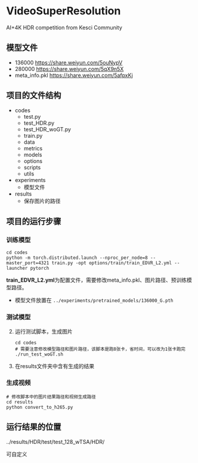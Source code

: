 # VideoSuperResolution
AI+4K HDR competition from Kesci Community

## 模型文件

* 136000 https://share.weiyun.com/5ouNypV
* 280000 https://share.weiyun.com/5qX9n5X
* meta_info.pkl https://share.weiyun.com/5afpxKj

## 项目的文件结构

- codes
  - test.py
  - test_HDR.py
  - test_HDR_woGT.py
  - train.py
  - data
  - metrics
  - models
  - options
  - scripts
  - utils
- experiments
  - 模型文件
- results
  - 保存图片的路径

## 项目的运行步骤

### 训练模型

```
cd codes
python -m torch.distributed.launch --nproc_per_node=8 --master_port=4321 train.py -opt options/train/train_EDVR_L2.yml --launcher pytorch
```

**train_EDVR_L2.yml**为配置文件，需要修改meta_info.pkl、图片路径、预训练模型路径。

- 模型文件放置在 `../experiments/pretrained_models/136000_G.pth`



### 测试模型

2. 运行测试脚本，生成图片

   ```
   cd codes
   # 需要注意修改模型路径和图片路径，该脚本是跑8张卡，省时间，可以改为1张卡跑完
   ./run_test_woGT.sh
   ```

3. 在results文件夹中含有生成的结果



### 生成视频

```
# 修改脚本中的图片结果路径和视频生成路径
cd results
python convert_to_h265.py
```



## 运行结果的位置

../results/HDR/test/test_128_wTSA/HDR/

可自定义